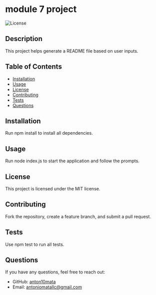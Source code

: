 
# module 7 project

![License](https://img.shields.io/badge/license-MIT-blue.svg)

## Description
This project helps generate a README file based on user inputs.

## Table of Contents
- [Installation](#installation)
- [Usage](#usage)
- [License](#license)
- [Contributing](#contributing)
- [Tests](#tests)
- [Questions](#questions)

## Installation
Run npm install to install all dependencies.

## Usage
Run node index.js to start the application and follow the prompts.

## License
This project is licensed under the MIT license.

## Contributing
Fork the repository, create a feature branch, and submit a pull request.

## Tests
Use npm test to run all tests.

## Questions
If you have any questions, feel free to reach out:

- GitHub: [anton10mata](https://github.com/anton10mata)
- Email: antoniomatallc@gmail.com
